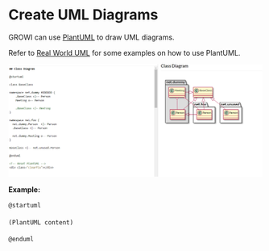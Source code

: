 # Create UML Diagrams

GROWI can use [PlantUML](http://plantuml.com/) to draw UML diagrams.

Refer to [Real World UML](https://real-world-plantuml.com/) for some examples on how to use PlantUML.

![](./images/uml_diagrams.png)

**Example:**

```markdown
@startuml

(PlantUML content)

@enduml
```